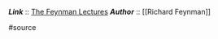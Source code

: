 ***Link***      :: [The Feynman Lectures](https://www.feynmanlectures.caltech.edu)
***Author*** :: [[Richard Feynman]]

#source
